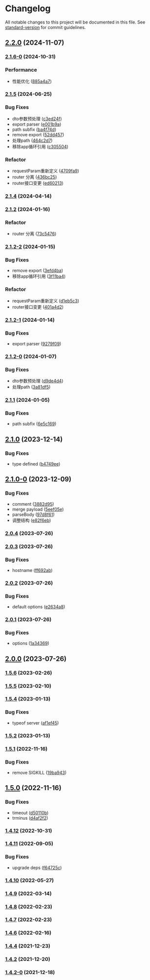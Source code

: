 # Changelog

All notable changes to this project will be documented in this file. See [standard-version](https://github.com/conventional-changelog/standard-version) for commit guidelines.

## [2.2.0](https://github.com/koatty/koatty_serve/compare/v2.1.6-0...v2.2.0) (2024-11-07)

### [2.1.6-0](https://github.com/koatty/koatty_serve/compare/v2.1.5...v2.1.6-0) (2024-10-31)


### Performance

* 性能优化 ([885a4a7](https://github.com/koatty/koatty_serve/commit/885a4a7f0a33a94acee7bcda5c468ad9b412c342))

### [2.1.5](https://github.com/koatty/koatty_serve/compare/v2.1.0...v2.1.5) (2024-06-25)


### Bug Fixes

* dto参数预处理 ([c3ed24f](https://github.com/koatty/koatty_serve/commit/c3ed24f063fdb79bcc2b71549ec3fd57a2e347a0))
* export parser ([e001b9a](https://github.com/koatty/koatty_serve/commit/e001b9a02b5ca5edf5aba87356bbb8e879aaac7f))
* path subfix ([ba4f74d](https://github.com/koatty/koatty_serve/commit/ba4f74d79d7802859a0b901363232181d82a3920))
* remove export ([52dd457](https://github.com/koatty/koatty_serve/commit/52dd4574c78679c0d7c35a5e05c5a64be431a491))
* 处理path ([464c2d7](https://github.com/koatty/koatty_serve/commit/464c2d727706697964a21546b871f402281afc50))
* 移除app循环引用 ([c305504](https://github.com/koatty/koatty_serve/commit/c3055049626d553c8110e5dd19cf4cede5984b34))


### Refactor

* requestParam重新定义 ([4709fa9](https://github.com/koatty/koatty_serve/commit/4709fa973ec355dcaed44a65642c1c5c8fbff3d2))
* router 分离 ([436bc25](https://github.com/koatty/koatty_serve/commit/436bc254181e97c289bc11c6102810b6857e5328))
* router接口变更 ([ed60213](https://github.com/koatty/koatty_serve/commit/ed6021386144242ce35750ac44720b8268a9a64b))

### [2.1.4](https://github.com/koatty/koatty_serve/compare/v2.1.2...v2.1.4) (2024-04-14)

### [2.1.2](https://github.com/koatty/koatty_serve/compare/v2.1.2-2...v2.1.2) (2024-01-16)


### Refactor

* router 分离 ([73c5476](https://github.com/koatty/koatty_serve/commit/73c5476b0635ff825b90c7b00a1f013ade467fc2))

### [2.1.2-2](https://github.com/koatty/koatty_serve/compare/v2.1.2-1...v2.1.2-2) (2024-01-15)


### Bug Fixes

* remove export ([3efd4ba](https://github.com/koatty/koatty_serve/commit/3efd4ba30d700af6b5ba319c59f460c5198fecd2))
* 移除app循环引用 ([3f11ba4](https://github.com/koatty/koatty_serve/commit/3f11ba4742b06ff2f2ba24fcf612b8a3b9a40bf4))


### Refactor

* requestParam重新定义 ([d1eb5c3](https://github.com/koatty/koatty_serve/commit/d1eb5c32f7e8528ecf1881d272b364b72af95235))
* router接口变更 ([401a4d2](https://github.com/koatty/koatty_serve/commit/401a4d209e8b18d69981ee79fe06ac74089f0d12))

### [2.1.2-1](https://github.com/koatty/koatty_serve/compare/v2.1.2-0...v2.1.2-1) (2024-01-14)


### Bug Fixes

* export parser ([9279f09](https://github.com/koatty/koatty_serve/commit/9279f095fa9a03309708ed555cbad3c37e67ba47))

### [2.1.2-0](https://github.com/koatty/koatty_serve/compare/v2.1.1...v2.1.2-0) (2024-01-07)


### Bug Fixes

* dto参数预处理 ([d9de4d4](https://github.com/koatty/koatty_serve/commit/d9de4d47f6794cb59383883df4624ab2c35afc02))
* 处理path ([3a81df5](https://github.com/koatty/koatty_serve/commit/3a81df51811bbf6c0db12586bee2f7358c5ac128))

### [2.1.1](https://github.com/koatty/koatty_serve/compare/v2.1.0...v2.1.1) (2024-01-05)


### Bug Fixes

* path subfix ([6e5c169](https://github.com/koatty/koatty_serve/commit/6e5c1694cf5d0202eb59f84b6998d54af113f582))

## [2.1.0](https://github.com/koatty/koatty_serve/compare/v2.1.0-0...v2.1.0) (2023-12-14)


### Bug Fixes

* type defined ([b4749ee](https://github.com/koatty/koatty_serve/commit/b4749ee00ac9d7eddfad1afe3eec957445cba9ec))

## [2.1.0-0](https://github.com/koatty/koatty_serve/compare/v2.0.4...v2.1.0-0) (2023-12-09)


### Bug Fixes

* comment ([3882d95](https://github.com/koatty/koatty_serve/commit/3882d95b1c544fc676858bfa7155a0f59da68d1f))
* merge payload ([5eef05e](https://github.com/koatty/koatty_serve/commit/5eef05e49b6166b6abb0e7995564e794e7684948))
* parseBody ([97d8f61](https://github.com/koatty/koatty_serve/commit/97d8f61bc11821c3e6ac49fa67acc1582ea21cea))
* 调整结构 ([e82f6eb](https://github.com/koatty/koatty_serve/commit/e82f6ebe06799d40b6e4dd5160c75f080a54473a))

### [2.0.4](https://github.com/koatty/koatty_serve/compare/v2.0.3...v2.0.4) (2023-07-26)

### [2.0.3](https://github.com/koatty/koatty_serve/compare/v2.0.2...v2.0.3) (2023-07-26)


### Bug Fixes

* hostname ([ff692ab](https://github.com/koatty/koatty_serve/commit/ff692ab572fe67370fd00763b2d1353fcbf88187))

### [2.0.2](https://github.com/koatty/koatty_serve/compare/v2.0.1...v2.0.2) (2023-07-26)


### Bug Fixes

* default options ([e2634a8](https://github.com/koatty/koatty_serve/commit/e2634a8372bbdd36d2a8dc145e7357f4713a312b))

### [2.0.1](https://github.com/koatty/koatty_serve/compare/v2.0.0...v2.0.1) (2023-07-26)


### Bug Fixes

* options ([1a34369](https://github.com/koatty/koatty_serve/commit/1a34369b2c72435404639462a446f8f53a793893))

## [2.0.0](https://github.com/koatty/koatty_serve/compare/v1.5.6...v2.0.0) (2023-07-26)

### [1.5.6](https://github.com/koatty/koatty_serve/compare/v1.5.5...v1.5.6) (2023-02-26)

### [1.5.5](https://github.com/koatty/koatty_serve/compare/v1.5.4...v1.5.5) (2023-02-10)

### [1.5.4](https://github.com/koatty/koatty_serve/compare/v1.5.2...v1.5.4) (2023-01-13)


### Bug Fixes

* typeof server ([af1ef45](https://github.com/koatty/koatty_serve/commit/af1ef45d72d94dbd94dd0771f457bb67708f5f72))

### [1.5.2](https://github.com/koatty/koatty_serve/compare/v1.5.1...v1.5.2) (2023-01-13)

### [1.5.1](https://github.com/koatty/koatty_serve/compare/v1.5.0...v1.5.1) (2022-11-16)


### Bug Fixes

* remove SIGKILL ([19ba943](https://github.com/koatty/koatty_serve/commit/19ba943a3727baef8f9d35c16221191499794552))

## [1.5.0](https://github.com/koatty/koatty_serve/compare/v1.4.12...v1.5.0) (2022-11-16)


### Bug Fixes

* timeout ([d50110b](https://github.com/koatty/koatty_serve/commit/d50110badf03f45b49098f096b927e08e62e3192))
* trminus ([d4af2f2](https://github.com/koatty/koatty_serve/commit/d4af2f2a7c9bf5b59c059117c08196c9c15414e3))

### [1.4.12](https://github.com/koatty/koatty_serve/compare/v1.4.11...v1.4.12) (2022-10-31)

### [1.4.11](https://github.com/koatty/koatty_serve/compare/v1.4.10...v1.4.11) (2022-09-05)


### Bug Fixes

* upgrade deps ([f64725c](https://github.com/koatty/koatty_serve/commit/f64725cda043f614ad92a3df0170e24fc94dffee))

### [1.4.10](https://github.com/koatty/koatty_serve/compare/v1.4.9...v1.4.10) (2022-05-27)

### [1.4.9](https://github.com/koatty/koatty_serve/compare/v1.4.8...v1.4.9) (2022-03-14)

### [1.4.8](https://github.com/koatty/koatty_serve/compare/v1.4.7...v1.4.8) (2022-02-23)

### [1.4.7](https://github.com/koatty/koatty_serve/compare/v1.4.6...v1.4.7) (2022-02-23)

### [1.4.6](https://github.com/koatty/koatty_serve/compare/v1.4.4...v1.4.6) (2022-02-16)

### [1.4.4](https://github.com/koatty/koatty_serve/compare/v1.4.2...v1.4.4) (2021-12-23)

### [1.4.2](https://github.com/koatty/koatty_serve/compare/v1.4.2-0...v1.4.2) (2021-12-20)

### [1.4.2-0](https://github.com/koatty/koatty_serve/compare/v1.3.10...v1.4.2-0) (2021-12-18)

